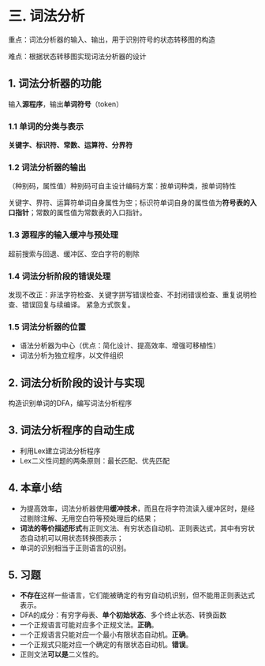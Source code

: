 # 三. 词法分析

重点：词法分析器的输入、输出，用于识别符号的状态转移图的构造

难点：根据状态转移图实现词法分析器的设计

## 1. 词法分析器的功能
输入**源程序**，输出**单词符号**（token）

### 1.1 单词的分类与表示
**关键字、标识符、常数、运算符、分界符**

### 1.2 词法分析器的输出
（种别码，属性值）种别码可自主设计编码方案：按单词种类，按单词特性

关键字、界符、运算符单词自身属性为空；标识符单词自身的属性值为**符号表的入口指针**；常数的属性值为常数表的入口指针。

### 1.3 源程序的输入缓冲与预处理
超前搜索与回退、缓冲区、空白字符的剔除

### 1.4 词法分析阶段的错误处理
发现不改正：非法字符检查、关键字拼写错误检查、不封闭错误检查、重复说明检查、错误回复与续编译。
紧急方式恢复。

### 1.5 词法分析器的位置
- 语法分析器为中心（优点：简化设计、提高效率、增强可移植性）
- 词法分析为独立程序，以文件组织

## 2. 词法分析阶段的设计与实现
构造识别单词的DFA，编写词法分析程序

## 3. 词法分析程序的自动生成
- 利用Lex建立词法分析程序
- Lex二义性问题的两条原则：最长匹配、优先匹配

## 4. 本章小结

- 为提高效率，词法分析器使用**缓冲技术**，而且在将字符流读入缓冲区时，是经过剔除注解、无用空白符等预处理后的结果；
- **词法的等价描述形式**有正则文法、有穷状态自动机、正则表达式，其中有穷状态自动机可以用状态转换图表示；
- 单词的识别相当于正则语言的识别。

## 5. 习题
- **不存在**这样一些语言，它们能被确定的有穷自动机识别，但不能用正则表达式表示。
- DFA的成分：有穷字母表、**单个初始状态**、多个终止状态、转换函数
- 一个正规语言可能对应多个正规文法。**正确**。
- 一个正规语言只能对应一个最小有限状态自动机。**正确**。
- 一个正规式只能对应一个确定的有限状态自动机。**错误**。
- 正则文法**可以是**二义性的。

